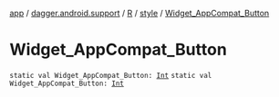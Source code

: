 [app](../../../index.md) / [dagger.android.support](../../index.md) / [R](../index.md) / [style](index.md) / [Widget_AppCompat_Button](./-widget_-app-compat_-button.md)

# Widget_AppCompat_Button

`static val Widget_AppCompat_Button: `[`Int`](https://kotlinlang.org/api/latest/jvm/stdlib/kotlin/-int/index.html)
`static val Widget_AppCompat_Button: `[`Int`](https://kotlinlang.org/api/latest/jvm/stdlib/kotlin/-int/index.html)